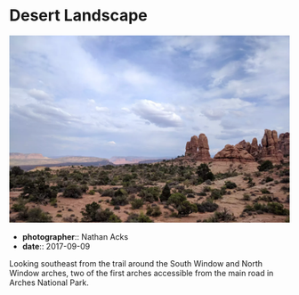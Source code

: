 # Desert Landscape

![Looking southeast across Arches National Park](assets/2017-09-09-desert-landscape.webp)

* **photographer**:: Nathan Acks  
* **date**:: 2017-09-09

Looking southeast from the trail around the South Window and North Window arches, two of the first arches accessible from the main road in Arches National Park.
